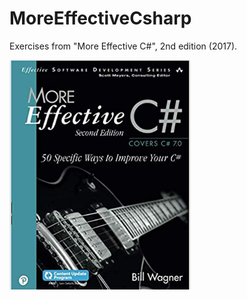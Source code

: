 # MoreEffectiveCsharp
Exercises from "More Effective C#", 2nd edition (2017).

![book_cover](https://github.com/henriquegaia/MoreEffectiveCsharp/blob/master/Resources/cover.PNG)
